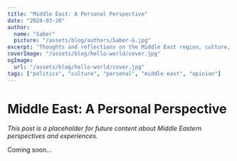 ```yaml
---
title: "Middle East: A Personal Perspective"
date: "2024-03-20"
author:
  name: "Saber"
  picture: "/assets/blog/authors/Saber-G.jpg"
excerpt: "Thoughts and reflections on the Middle East region, culture, and current events."
coverImage: "/assets/blog/hello-world/cover.jpg"
ogImage:
  url: "/assets/blog/hello-world/cover.jpg"
tags: ["politics", "culture", "personal", "middle east", "opinion"]
---
```


# Middle East: A Personal Perspective

*This post is a placeholder for future content about Middle Eastern perspectives and experiences.*

Coming soon...

